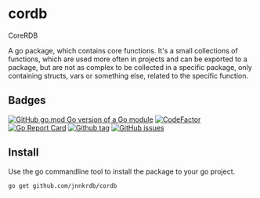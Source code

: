 # cordb

CoreRDB

A go package, which contains core functions. It's a small collections of functions, which are used more often in projects and can be exported to a package, but are not as complex to be collected in a specific package, only containing structs, vars or something else, related to the specific function.

## Badges

[![GitHub go.mod Go version of a Go module](https://img.shields.io/github/go-mod/go-version/gomods/athens.svg)](https://github.com/jnnkrdb/cordb)
[![CodeFactor](https://www.codefactor.io/repository/github/jnnkrdb/cordb/badge)](https://www.codefactor.io/repository/github/jnnkrdb/cordb)
[![Go Report Card](https://goreportcard.com/badge/github.com/jnnkrdb/cordb)](https://goreportcard.com/report/github.com/jnnkrdb/cordb)
[![Github tag](https://badgen.net/github/tag/jnnkrdb/cordb)](https://github.com/jnnkrdb/cordb/tags/)
[![GitHub issues](https://badgen.net/github/issues/jnnkrdb/cordb/)](https://github.com/jnnkrdb/cordb/issues/)

## Install
Use the go commandline tool to install the package to your go project.
```
go get github.com/jnnkrdb/cordb
```